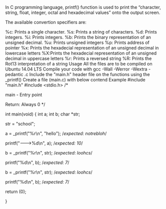 In C programming language, printf() function is used to print the “character, string, float, integer, octal and hexadecimal values” onto the output screen.



The available convertion specifiers are:



%c: Prints a single character. %s: Prints a string of characters. %d: Prints integers. %i: Prints integers. %b: Prints the binary representation of an unsigned decimal. %u: Prints unsigned integers %p: Prints address of pointer %x: Prints the hexadecial representation of an unsigned decimal in lowercase letters %X:Prints the hexadecial representation of an unsigned decimal in uppercase letters %r: Prints a reversed string %R: Prints the Rot13 interpretation of a string Usage All the files are to be compiled on Ubuntu 14.04 LTS Compile your code with gcc -Wall -Werror -Wextra -pedantic .c Include the "main.h" header file on the functions using the _printf() Create a file (main.c) with below contend Example #include "main.h" #include <stdio.h> /*



main - Entry point

Return: Always 0 */

int main(void) { int a; int b; char *str;



str = "school";

a = _printf("%r\n", "hello"); /*expected: notrebloh*/

printf("--->%d\n", a); /*expected: 10*/



b = _printf("%r\n", str); /*expected: loohcs*/

printf("%d\n", b); /*expected: 7*/



b = _printf("%r\n", str); /*expected: loohcs*/

printf("%d\n", b); /*expected: 7*/

return (0);

}
